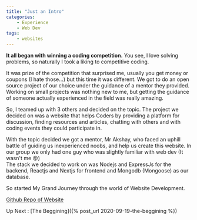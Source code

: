 ```yaml
---
title: "Just an Intro"
categories: 
    - Experience
    - Web Dev
tags:
    - websites
---
```


<strong>It all began with winning a coding competition.</strong> You see, I love solving problems, so naturally I took a liking to competitive coding. 

It was prize of the competition that surprised me, usually you get money or coupons (I hate those...) but this time it was different. We got to do an open source project of our choice under the guidance of a mentor they provided. Working on small projects was nothing new to me, but getting the guidance of someone actually experienced in the field was really amazing.

So, I teamed up with 3 others and decided on the topic. The project we decided on was a website that helps Coders by providing a platform for discussion, finding resources and articles, chatting with others and with coding events they could participate in.

With the topic decided we got a mentor, Mr Akshay, who faced an uphill battle of guiding us inexperienced noobs, and help us create this website. In our group we only had one guy who was slightly familiar with web dev (It wasn't me &#128540;)  
The stack we decided to work on was Nodejs and ExpressJs for the backend, Reactjs and Nextjs for frontend and Mongodb (Mongoose) as our database.

So started My Grand Journey through the world of Website Development.

[Github Repo of Website](https://github.com/Scramjet911/Codestats)

Up Next : [The Beggining]({% post_url 2020-09-19-the-beggining %})